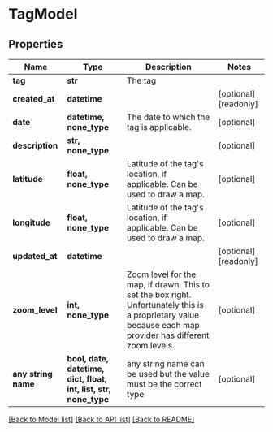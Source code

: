 # TagModel


## Properties
Name | Type | Description | Notes
------------ | ------------- | ------------- | -------------
**tag** | **str** | The tag | 
**created_at** | **datetime** |  | [optional] [readonly] 
**date** | **datetime, none_type** | The date to which the tag is applicable. | [optional] 
**description** | **str, none_type** |  | [optional] 
**latitude** | **float, none_type** | Latitude of the tag&#39;s location, if applicable. Can be used to draw a map. | [optional] 
**longitude** | **float, none_type** | Latitude of the tag&#39;s location, if applicable. Can be used to draw a map. | [optional] 
**updated_at** | **datetime** |  | [optional] [readonly] 
**zoom_level** | **int, none_type** | Zoom level for the map, if drawn. This to set the box right. Unfortunately this is a proprietary value because each map provider has different zoom levels. | [optional] 
**any string name** | **bool, date, datetime, dict, float, int, list, str, none_type** | any string name can be used but the value must be the correct type | [optional]

[[Back to Model list]](../README.md#documentation-for-models) [[Back to API list]](../README.md#documentation-for-api-endpoints) [[Back to README]](../README.md)


